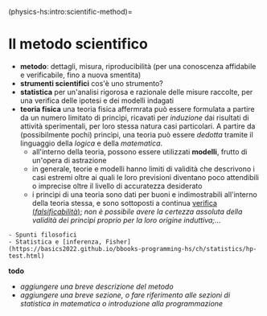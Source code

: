 (physics-hs:intro:scientific-method)=
# Il metodo scientifico

- **metodo**: dettagli, misura, riproducibilità (per una conoscenza affidabile e verificabile, fino a nuova smentita)
- **strumenti scientifici** cos'è uno strumento?
- **statistica** per un'analisi rigorosa e razionale delle misure raccolte, per una verifica delle ipotesi e dei modelli indagati
- **teoria fisica** una teoria fisica affermrata può essere formulata a partire da un numero limitato di princìpi, ricavati per *induzione* dai risultati di attività sperimentali, per loro stessa natura casi particolari. A partire da (possibilmente pochi) princìpi, una teoria può essere *dedotta* tramite il linguaggio della *logica* e della *matematica*.
  - all'interno della teoria, possono essere utilizzati **modelli**, frutto di un'opera di astrazione
  - in generale, teorie e modelli hanno limiti di validità che descrivono i casi estremi oltre ai quali le loro previsioni diventano poco attendibili o imprecise oltre il livello di accuratezza desiderato
  - i princìpi di una teoria sono dati per buoni e indimostrabili all'interno della teoria stessa, e sono sottoposti a continua [verifica (*falsificabilità*)](https://basics2022.github.io/bbooks-programming-hs/ch/statistics/hp-test.html); *non è possibile avere la certezza assoluta della validità dei princìpi proprio per la loro origine induttiva;...*

```{note} Come conosciamo?
- Spunti filosofici
- Statistica e [inferenza, Fisher](https://basics2022.github.io/bbooks-programming-hs/ch/statistics/hp-test.html)
```

**todo**
- *aggiungere una breve descrizione del metodo*
- *aggiungere una breve sezione, o fare riferimento alle sezioni di statistica in matematica o introduzione alla programmazione*
